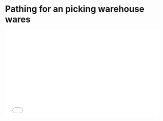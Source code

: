 # Pathing for an picking warehouse wares

<!-- EMBEDDED HTML CONTENT TO BE IGNORED -->
<div style="overflow: hidden; padding-top: 56.25%; position: relative;">
<iframe style=" border: 0; height: 100%; left: 0; position: absolute; top: 0; width: 100%;" src="./../extra-content/store-navigation/index.html"  allow="accelerometer; autoplay; encrypted-media; gyroscope; picture-in-picture" allowfullscreen></iframe>
